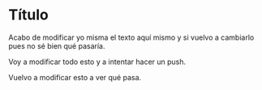 # Título

Acabo de modificar yo misma el texto aquí mismo y si vuelvo a cambiarlo pues no sé bien qué pasaría. 

Voy a modificar todo esto y a intentar hacer un push.

Vuelvo a modificar esto a ver qué pasa. 




